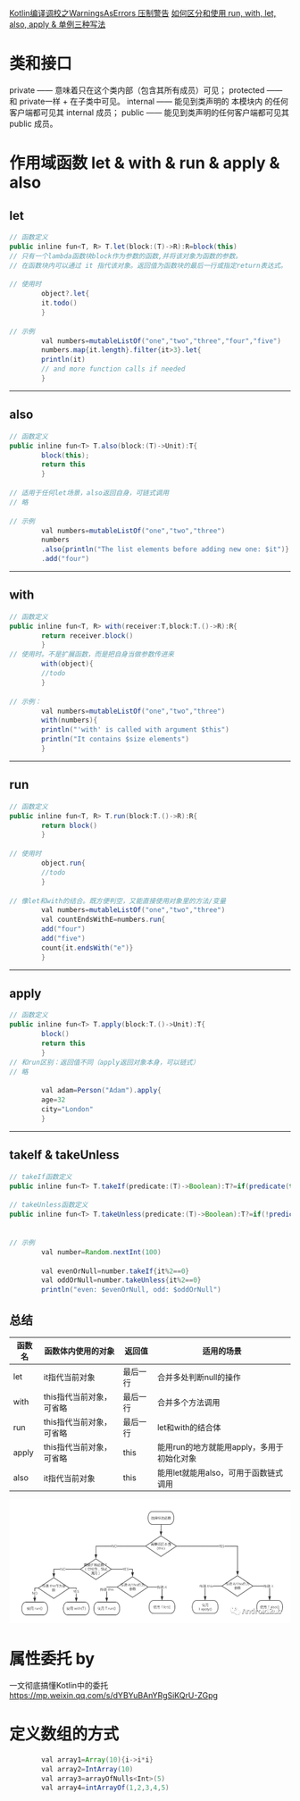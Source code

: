 [Kotlin编译调校之WarningsAsErrors 压制警告](https://droidyue.com/blog/2019/08/03/kotlinc-config-warnings-as-errors/)
[如何区分和使用 run, with, let, also, apply & 单例三种写法](https://mp.weixin.qq.com/s/FNG_R507TFeQg3xXsY-1MQ)

# 类和接口

private —— 意味着只在这个类内部（包含其所有成员）可见； protected —— 和 private一样 + 在子类中可见。 internal —— 能见到类声明的 本模块内
的任何客户端都可见其 internal 成员； public —— 能见到类声明的任何客户端都可见其 public 成员。

# 作用域函数 let & with & run & apply & also

## let

```java
// 函数定义
public inline fun<T, R> T.let(block:(T)->R):R=block(this)
// 只有一个lambda函数块block作为参数的函数,并将该对象为函数的参数。
// 在函数块内可以通过 it 指代该对象。返回值为函数块的最后一行或指定return表达式。

// 使用时
        object?.let{
        it.todo()
        }

// 示例
        val numbers=mutableListOf("one","two","three","four","five")
        numbers.map{it.length}.filter{it>3}.let{
        println(it)
        // and more function calls if needed
        }
```

---

## also

```java
// 函数定义
public inline fun<T> T.also(block:(T)->Unit):T{
        block(this);
        return this
        }

// 适用于任何let场景，also返回自身，可链式调用
// 略

// 示例
        val numbers=mutableListOf("one","two","three")
        numbers
        .also{println("The list elements before adding new one: $it")}
        .add("four")
```

---

## with

```java
// 函数定义
public inline fun<T, R> with(receiver:T,block:T.()->R):R{
        return receiver.block()
        }
// 使用时。不是扩展函数，而是把自身当做参数传进来
        with(object){
        //todo
        }

// 示例：
        val numbers=mutableListOf("one","two","three")
        with(numbers){
        println("'with' is called with argument $this")
        println("It contains $size elements")
        }
```

---

## run

```java
// 函数定义
public inline fun<T, R> T.run(block:T.()->R):R{
        return block()
        }

// 使用时
        object.run{
        //todo
        }

// 像let和with的结合。既方便判空，又能直接使用对象里的方法/变量
        val numbers=mutableListOf("one","two","three")
        val countEndsWithE=numbers.run{
        add("four")
        add("five")
        count{it.endsWith("e")}
        }
```

---

## apply

```java
// 函数定义
public inline fun<T> T.apply(block:T.()->Unit):T{
        block()
        return this
        }
// 和run区别：返回值不同（apply返回对象本身，可以链式）
// 略

        val adam=Person("Adam").apply{
        age=32
        city="London"
        }
```

---

## takeIf & takeUnless

```java
// takeIf函数定义
public inline fun<T> T.takeIf(predicate:(T)->Boolean):T?=if(predicate(this))this else null

// takeUnless函数定义
public inline fun<T> T.takeUnless(predicate:(T)->Boolean):T?=if(!predicate(this))this else null


// 示例
        val number=Random.nextInt(100)

        val evenOrNull=number.takeIf{it%2==0}
        val oddOrNull=number.takeUnless{it%2==0}
        println("even: $evenOrNull, odd: $oddOrNull")
```

## 总结

| 函数名  | 函数体内使用的对象        | 返回值  | 适用的场景                             |
| ------ | ---------------------  | ------ | ------------------------------------ |
| let    | it指代当前对象           | 最后一行 | 合并多处判断null的操作                  |
| with   | this指代当前对象，可省略  | 最后一行 | 合并多个方法调用                        |
| run    | this指代当前对象，可省略  | 最后一行 | let和with的结合体                      |
| apply  | this指代当前对象，可省略  | this    | 能用run的地方就能用apply，多用于初始化对象 |
| also   | it指代当前对象           | this    | 能用let就能用also，可用于函数链式调用     |

![kotlin作用域函数](../../../../../../../../experience/kotlin作用域函数.png)

# 属性委托 by

一文彻底搞懂Kotlin中的委托
https://mp.weixin.qq.com/s/dYBYuBAnYRgSiKQrU-ZGpg

# 定义数组的方式

```java
        val array1=Array(10){i->i*i}
        val array2=IntArray(10)
        val array3=arrayOfNulls<Int>(5)
        val array4=intArrayOf(1,2,3,4,5)
```
   
